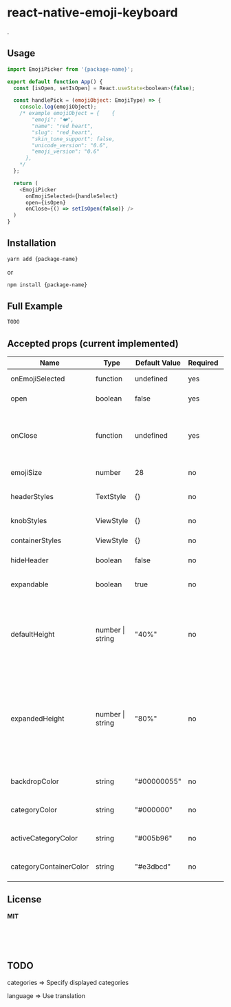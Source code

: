 # react-native-emoji-keyboard

.

## Usage

```js
import EmojiPicker from '{package-name}';

export default function App() {
  const [isOpen, setIsOpen] = React.useState<boolean>(false);

  const handlePick = (emojiObject: EmojiType) => {
    console.log(emojiObject);
    /* example emojiObject = {    {
        "emoji": "❤️",
        "name": "red heart",
        "slug": "red_heart",
        "skin_tone_support": false,
        "unicode_version": "0.6",
        "emoji_version": "0.6"
      },
    */
  };

  return (
    <EmojiPicker
      onEmojiSelected={handleSelect}
      open={isOpen}
      onClose={() => setIsOpen(false)} />
  )
}
```

## Installation
```sh
yarn add {package-name}
```

or

```sh
npm install {package-name}
```
## Full Example
```js
TODO
```
## Accepted props (current implemented)
| Name | Type | Default Value | Required | Description |
|---|---|---|---|---|
| onEmojiSelected | function | undefined | yes | Callback on emoji selected |
| open | boolean | false | yes | Opens modal picker |
| onClose | function | undefined | yes | Request close modal *runs when onEmojiSelected or backdrop pressed* |
| emojiSize | number | 28 | no | Custom emoji size |
| headerStyles | TextStyle | {} | no | Override category name styles |
| knobStyles | ViewStyle | {} | no | Override knob styles |
| containerStyles | ViewStyle | {} | no | Override container styles |
| hideHeader | boolean | false | no | Hide category names | 
| expandable | boolean | true | no | Show knob and enable expand on swipe up |
| defaultHeight | number \| string | "40%" | no | Specify collapsed container height (number is points, string is a percentage of the screen height) |
| expandedHeight | number \| string | "80%" | no | Specify expanded container height (number is points, string is a percentage of the screen height) _works only if expandable is true_ |
| backdropColor | string | "#00000055" | no | Change backdrop color and alpha |
| categoryColor | string | "#000000" | no | Change category item color |
| activeCategoryColor | string | "#005b96" | no | Change active category item color |
| categoryContainerColor | string | "#e3dbcd" | no | Change category container color |
## License
 **MIT**

<br /><br /><br />
## TODO
categories => Specify displayed categories 

language => Use translation
